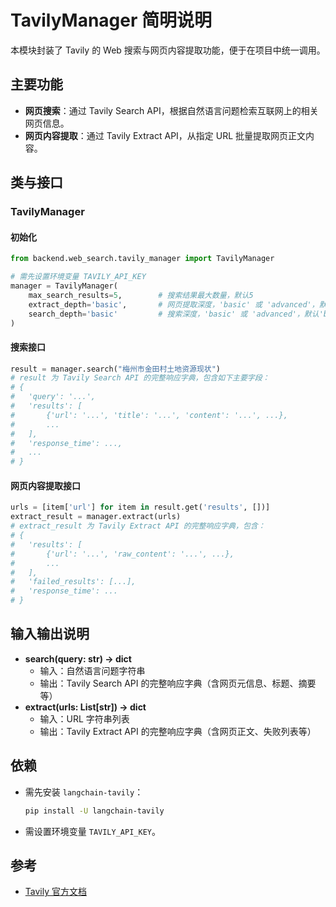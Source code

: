 # TavilyManager 简明说明

本模块封装了 Tavily 的 Web 搜索与网页内容提取功能，便于在项目中统一调用。

## 主要功能
- **网页搜索**：通过 Tavily Search API，根据自然语言问题检索互联网上的相关网页信息。
- **网页内容提取**：通过 Tavily Extract API，从指定 URL 批量提取网页正文内容。

## 类与接口

### TavilyManager

#### 初始化
```python
from backend.web_search.tavily_manager import TavilyManager

# 需先设置环境变量 TAVILY_API_KEY
manager = TavilyManager(
    max_search_results=5,        # 搜索结果最大数量，默认5
    extract_depth='basic',       # 网页提取深度，'basic' 或 'advanced'，默认'basic'
    search_depth='basic'         # 搜索深度，'basic' 或 'advanced'，默认'basic'
)
```

#### 搜索接口
```python
result = manager.search("梅州市金田村土地资源现状")
# result 为 Tavily Search API 的完整响应字典，包含如下主要字段：
# {
#   'query': '...',
#   'results': [
#       {'url': '...', 'title': '...', 'content': '...', ...},
#       ...
#   ],
#   'response_time': ...,
#   ...
# }
```

#### 网页内容提取接口
```python
urls = [item['url'] for item in result.get('results', [])]
extract_result = manager.extract(urls)
# extract_result 为 Tavily Extract API 的完整响应字典，包含：
# {
#   'results': [
#       {'url': '...', 'raw_content': '...', ...},
#       ...
#   ],
#   'failed_results': [...],
#   'response_time': ...
# }
```

## 输入输出说明
- **search(query: str) -> dict**
  - 输入：自然语言问题字符串
  - 输出：Tavily Search API 的完整响应字典（含网页元信息、标题、摘要等）
- **extract(urls: List[str]) -> dict**
  - 输入：URL 字符串列表
  - 输出：Tavily Extract API 的完整响应字典（含网页正文、失败列表等）

## 依赖
- 需先安装 `langchain-tavily`：
  ```bash
  pip install -U langchain-tavily
  ```
- 需设置环境变量 `TAVILY_API_KEY`。

## 参考
- [Tavily 官方文档](https://docs.tavily.com/documentation/integrations/langchain) 
